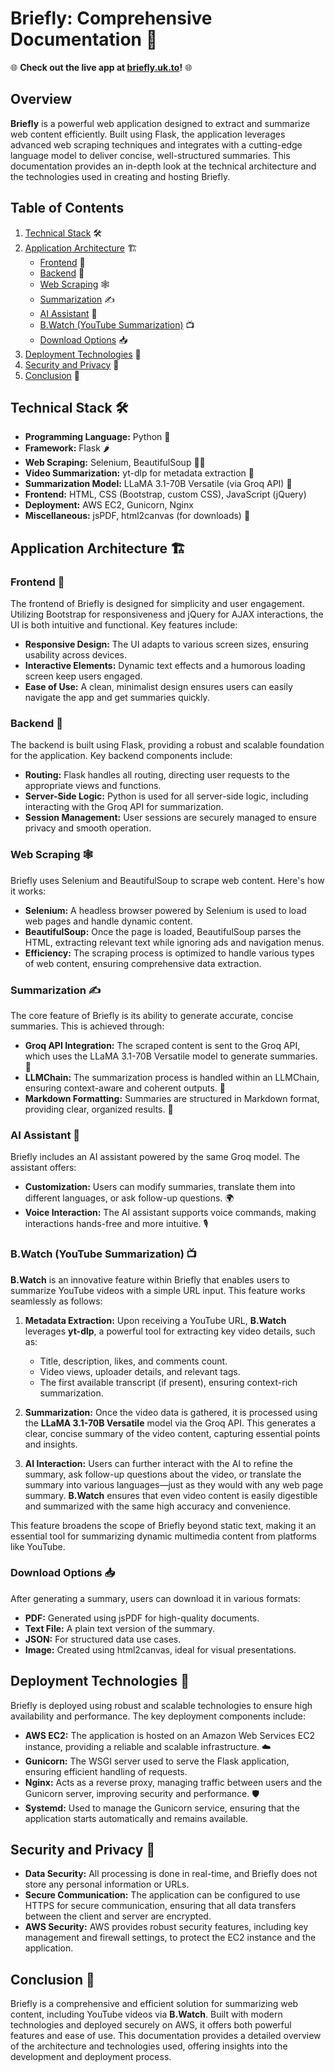 # Briefly: Comprehensive Documentation 🚀

🌐 **Check out the live app at [briefly.uk.to](https://briefly.uk.to)!** 🌐

## Overview

**Briefly** is a powerful web application designed to extract and summarize web content efficiently. Built using Flask, the application leverages advanced web scraping techniques and integrates with a cutting-edge language model to deliver concise, well-structured summaries. This documentation provides an in-depth look at the technical architecture and the technologies used in creating and hosting Briefly.

## Table of Contents

1. [Technical Stack](#technical-stack) 🛠️
2. [Application Architecture](#application-architecture) 🏗️
   - [Frontend](#frontend) 🎨
   - [Backend](#backend) 🔧
   - [Web Scraping](#web-scraping) 🕸️
   - [Summarization](#summarization) ✍️
   - [AI Assistant](#ai-assistant) 🤖
   - [B.Watch (YouTube Summarization)](#b-watch-youtube-summarization) 📺
   - [Download Options](#download-options) 📥
3. [Deployment Technologies](#deployment-technologies) 🚀
4. [Security and Privacy](#security-and-privacy) 🔐
5. [Conclusion](#conclusion) 🎉

## Technical Stack 🛠️

- **Programming Language:** Python 🐍
- **Framework:** Flask 🌶️
- **Web Scraping:** Selenium, BeautifulSoup 🕵️‍♂
- **Video Summarization:** yt-dlp for metadata extraction 🎥
- **Summarization Model:** LLaMA 3.1-70B Versatile (via Groq API) 🦙
- **Frontend:** HTML, CSS (Bootstrap, custom CSS), JavaScript (jQuery)
- **Deployment:** AWS EC2, Gunicorn, Nginx
- **Miscellaneous:** jsPDF, html2canvas (for downloads) 📄

## Application Architecture 🏗️

### Frontend 🎨

The frontend of Briefly is designed for simplicity and user engagement. Utilizing Bootstrap for responsiveness and jQuery for AJAX interactions, the UI is both intuitive and functional. Key features include:

- **Responsive Design:** The UI adapts to various screen sizes, ensuring usability across devices.
- **Interactive Elements:** Dynamic text effects and a humorous loading screen keep users engaged.
- **Ease of Use:** A clean, minimalist design ensures users can easily navigate the app and get summaries quickly.

### Backend 🔧

The backend is built using Flask, providing a robust and scalable foundation for the application. Key backend components include:

- **Routing:** Flask handles all routing, directing user requests to the appropriate views and functions.
- **Server-Side Logic:** Python is used for all server-side logic, including interacting with the Groq API for summarization.
- **Session Management:** User sessions are securely managed to ensure privacy and smooth operation.

### Web Scraping 🕸️

Briefly uses Selenium and BeautifulSoup to scrape web content. Here's how it works:

- **Selenium:** A headless browser powered by Selenium is used to load web pages and handle dynamic content.
- **BeautifulSoup:** Once the page is loaded, BeautifulSoup parses the HTML, extracting relevant text while ignoring ads and navigation menus.
- **Efficiency:** The scraping process is optimized to handle various types of web content, ensuring comprehensive data extraction.

### Summarization ✍️

The core feature of Briefly is its ability to generate accurate, concise summaries. This is achieved through:

- **Groq API Integration:** The scraped content is sent to the Groq API, which uses the LLaMA 3.1-70B Versatile model to generate summaries. 🦙
- **LLMChain:** The summarization process is handled within an LLMChain, ensuring context-aware and coherent outputs. 🧠
- **Markdown Formatting:** Summaries are structured in Markdown format, providing clear, organized results. 📄

### AI Assistant 🤖

Briefly includes an AI assistant powered by the same Groq model. The assistant offers:

- **Customization:** Users can modify summaries, translate them into different languages, or ask follow-up questions. 🌍
- **Voice Interaction:** The AI assistant supports voice commands, making interactions hands-free and more intuitive. 🎙️

### B.Watch (YouTube Summarization) 📺

**B.Watch** is an innovative feature within Briefly that enables users to summarize YouTube videos with a simple URL input. This feature works seamlessly as follows:

1. **Metadata Extraction:** Upon receiving a YouTube URL, **B.Watch** leverages **yt-dlp**, a powerful tool for extracting key video details, such as:
   - Title, description, likes, and comments count.
   - Video views, uploader details, and relevant tags.
   - The first available transcript (if present), ensuring context-rich summarization.

2. **Summarization:** Once the video data is gathered, it is processed using the **LLaMA 3.1-70B Versatile** model via the Groq API. This generates a clear, concise summary of the video content, capturing essential points and insights.

3. **AI Interaction:** Users can further interact with the AI to refine the summary, ask follow-up questions about the video, or translate the summary into various languages—just as they would with any web page summary. **B.Watch** ensures that even video content is easily digestible and summarized with the same high accuracy and convenience.

This feature broadens the scope of Briefly beyond static text, making it an essential tool for summarizing dynamic multimedia content from platforms like YouTube.

### Download Options 📥

After generating a summary, users can download it in various formats:

- **PDF:** Generated using jsPDF for high-quality documents.
- **Text File:** A plain text version of the summary.
- **JSON:** For structured data use cases.
- **Image:** Created using html2canvas, ideal for visual presentations.

## Deployment Technologies 🚀

Briefly is deployed using robust and scalable technologies to ensure high availability and performance. The key deployment components include:

- **AWS EC2:** The application is hosted on an Amazon Web Services EC2 instance, providing a reliable and scalable infrastructure. ☁️
- **Gunicorn:** The WSGI server used to serve the Flask application, ensuring efficient handling of requests.
- **Nginx:** Acts as a reverse proxy, managing traffic between users and the Gunicorn server, improving security and performance. 🛡️
- **Systemd:** Used to manage the Gunicorn service, ensuring that the application starts automatically and remains available.

## Security and Privacy 🔐

- **Data Security:** All processing is done in real-time, and Briefly does not store any personal information or URLs.
- **Secure Communication:** The application can be configured to use HTTPS for secure communication, ensuring that all data transfers between the client and server are encrypted.
- **AWS Security:** AWS provides robust security features, including key management and firewall settings, to protect the EC2 instance and the application.

## Conclusion 🎉

Briefly is a comprehensive and efficient solution for summarizing web content, including YouTube videos via **B.Watch**. Built with modern technologies and deployed securely on AWS, it offers both powerful features and ease of use. This documentation provides a detailed overview of the architecture and technologies used, offering insights into the development and deployment process.
